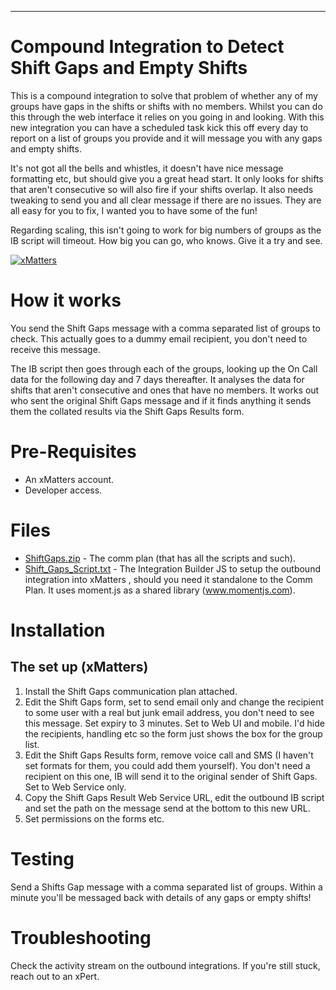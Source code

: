 
---

# Compound Integration to Detect Shift Gaps and Empty Shifts
This is a compound integration to solve that problem of whether any of my groups have gaps in the shifts or shifts with no members.  Whilst you can do this through the web interface it relies on you going in and looking.  With this new integration you can have a scheduled task kick this off every day to report on a list of groups you provide and it will message you with any gaps and empty shifts.

It's not got all the bells and whistles, it doesn't have nice message formatting etc, but should give you a great head start.  It only looks for shifts that aren't consecutive so will also fire if your shifts overlap.  It also needs tweaking to send you and all clear message if there are no issues.  They are all easy for you to fix, I wanted you to have some of the fun!

Regarding scaling, this isn't going to work for big numbers of groups as the IB script will timeout.  How big you can go, who knows.  Give it a try and see.

[![xMatters](https://img.youtube.com/vi/5jYkxs63Qjo/0.jpg)](https://www.youtube.com/watch?v=5jYkxs63Qjo)


# How it works

You send the Shift Gaps message with a comma separated list of groups to check.  This actually goes to a dummy email recipient, you don't need to receive this message.  

The IB script then goes through each of the groups, looking up the On Call data for the following day and 7 days thereafter.  It analyses the data for shifts that aren't consecutive and ones that have no members.  It works out who sent the original Shift Gaps message and if it finds anything it sends them the collated results via the Shift Gaps Results form.


# Pre-Requisites

* An xMatters account.
* Developer access.


# Files

* [ShiftGaps.zip](ShiftGaps.zip) - The comm plan (that has all the scripts and such).
* [Shift_Gaps_Script.txt](Shift_Gaps_Script.txt) - The Integration Builder JS to setup the outbound integration into xMatters , should you need it standalone to the Comm Plan.  It uses moment.js as a shared library (www.momentjs.com).


# Installation


## The set up (xMatters)

1. Install the Shift Gaps communication plan attached.
2. Edit the Shift Gaps form, set to send email only and change the recipient to some user with a real but junk email address, you don't need to see this message.  Set expiry to 3 minutes.  Set to Web UI and mobile.  I'd hide the recipients, handling etc so the form just shows the box for the group list.
3. Edit the Shift Gaps Results form, remove voice call and SMS (I haven't set formats for them, you could add them yourself).  You don't need a recipient on this one, IB will send it to the original sender of Shift Gaps. Set to Web Service only.
4. Copy the Shift Gaps Result Web Service URL, edit the outbound IB script and set the path on the message send at the bottom to this new URL.
5. Set permissions on the forms etc.

# Testing

Send a Shifts Gap message with a comma separated list of groups.  Within a minute you'll be messaged back with details of any gaps or empty shifts!


# Troubleshooting

Check the activity stream on the outbound integrations.
If you're still stuck, reach out to an xPert. 
